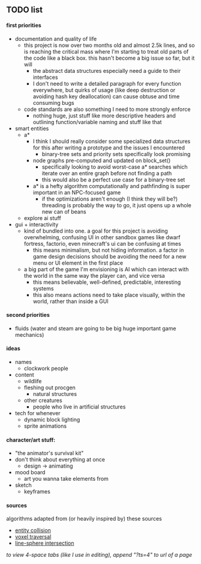 ## TODO list

#### first priorities
- documentation and quality of life
	- this project is now over two months old and almost 2.5k lines, and so is reaching the critical mass where I'm starting to treat old parts of the code like a black box. this hasn't become a big issue so far, but it will
		- the abstract data structures especially need a guide to their interfaces
		- I don't need to write a detailed paragraph for every function everywhere, but quirks of usage (like deep destruction or avoiding hash key deallocation) can cause obtuse and time consuming bugs
	- code standards are also something I need to more strongly enforce
		- nothing huge, just stuff like more descriptive headers and outlining function/variable naming and stuff like that
- smart entities
	- a\*
		- I think I should really consider some specialized data structures for this after writing a prototype and the issues I encountered
			- binary-tree sets and priority sets specifically look promising
		- node graphs pre-computed and updated on block_set()
			- specifically looking to avoid worst-case a\* searches which iterate over an entire graph before not finding a path
			- this would also be a perfect use case for a binary-tree set
		- a\* is a hefty algorithm computationally and pathfinding is super important in an NPC-focused game
			- if the optimizations aren't enough (I think they will be?) threading is probably the way to go, it just opens up a whole new can of beans
	- explore ai stuff
- gui + interactivity
	- kind of bundled into one. a goal for this project is avoiding overwhelming, confusing UI in other sandbox games like dwarf fortress, factorio, even minecraft's ui can be confusing at times
		- this means minimalism, but not hiding information. a factor in game design decisions should be avoiding the need for a new menu or UI element in the first place
	- a big part of the game I'm envisioning is AI which can interact with the world in the same way the player can, and vice versa
		- this means believable, well-defined, predictable, interesting systems
		- this also means actions need to take place visually, within the world, rather than inside a GUI

#### second priorities
- fluids (water and steam are going to be big huge important game mechanics)

#### ideas
- names
	- clockwork people
- content
	- wildlife
	- fleshing out procgen
		- natural structures
	- other creatures
		- people who live in artificial structures
- tech for whenever
	- dynamic block lighting
	- sprite animations

#### character/art stuff:
- "the animator's survival kit"
- don't think about everything at once
	- design -> animating
- mood board
	- art you wanna take elements from
- sketch
	- keyframes

#### sources
algorithms adapted from (or heavily inspired by) these sources
- [entity collision](https://www.youtube.com/watch?v=8JJ-4JgR7Dg)
- [voxel traversal](https://citeseerx.ist.psu.edu/viewdoc/download?doi=10.1.1.42.3443&rep=rep1&type=pdf)
- [line-sphere intersection](https://gamedev.stackexchange.com/questions/27755/optimized-algorithm-for-line-sphere-intersection-in-glsl)

*to view 4-space tabs (like I use in editing), append "?ts=4" to url of a page*

